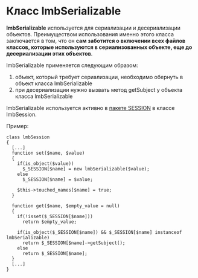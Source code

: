 # Класс lmbSerializable
**lmbSerializable** используется для сериализации и десериализации объектов. Преимуществом использования именно этого класса заключается в том, что он **сам заботится о включении всех файлов классов, которые используются в сериализованных объекте, еще до десериализации этих объектов**.

lmbSerializable применяется следующим образом:

1. объект, который требует сериализации, необходимо обернуть в объект класса lmbSerializable
2. при десериализации нужно вызвать метод getSubject у объекта класса lmbSerializable

lmbSerializable используется активно в [пакете SESSION](../../../../session/docs/ru/session.md) в классе lmbSession.

Пример:

    class lmbSession 
    {
      [...]
      function set($name, $value)
      {
        if(is_object($value))
          $_SESSION[$name] = new lmbSerializable($value);
        else
          $_SESSION[$name] = $value;
 
        $this->touched_names[$name] = true;
      }
 
      function get($name, $empty_value = null)
      {
        if(!isset($_SESSION[$name]))
          return $empty_value;
 
        if(is_object($_SESSION[$name]) && $_SESSION[$name] instanceof lmbSerializable)
          return $_SESSION[$name]->getSubject();
        else
          return $_SESSION[$name];
      }
      [...]
    }
